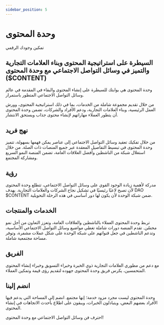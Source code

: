 ```yaml
---
sidebar_position: 5
---
```


# وحدة المحتوى

تمكين وجودك الرقمي

## السيطرة على استراتيجية المحتوى وبناء العلامات التجارية والتميز في وسائل التواصل الاجتماعي مع وحدة المحتوى ($CONTENT)

وحدة المحتوى هي بوابتك للسيطرة على إنشاء المحتوى والبقاء في المقدمة في عالم وسائل التواصل الاجتماعي المتطور باستمرار.

من خلال تقديم مجموعة شاملة من الخدمات، بما في ذلك استراتيجية المحتوى، وورش العمل الرئيسية، وبناء العلامات التجارية، ودعم الأفراد والشركات، تضمن وحدة المحتوى أن يتطور العملاء مهاراتهم لإنشاء محتوى جذاب ويستحق الانتشار.

## نهج فريد

من خلال تفكيك تعقيد وسائل التواصل الاجتماعي إلى عناصر يمكن فهمها بسهولة، تتميز وحدة المحتوى في تبسيط التفاصيل المعقدة عبر جميع المنصات ذات الصلة.
من خلال استغلال شبكة من الناشطين وأفضل العلاقات العامة، تضمن المنصة النمو السريع ومشاركة المجتمع.

## رؤية

مدركة لأهمية زيادة الوجود القوي على وسائل التواصل الاجتماعي، تتطلع وحدة المحتوى لأن تصبح لاعبًا رئيسيًا في تشكيل نجاح الشركات والعلامات التجارية. يهدف DAO $CONTENT ضمن شبكة الوحدة لأن يكون لها دور أساسي في هذه الرحلة التحويلية.

## الخدمات والمنتجات

تربط وحدة المحتوى العملاء بالناشطين والعلاقات العامة، وتعزز التعاون من أجل نمو محسّن.
تقدم المنصة دورات شاملة تغطي مواضيع وسائل التواصل الاجتماعي الأساسية، وتدعم الناشطين في جعل قنواتهم على شبكة الوحدة على شكل عملات مشفرة، وتوفر مساحة مجتمعية شاملة.

## الفريق

مع دعم من مطوري العلامات التجارية ذوي الخبرة وخبراء التسويق وخبراء إنشاء المحتوى المتحمسين، يكرس فريق وحدة المحتوى جهوده لتقديم رؤى قيمة وتمكين العملاء.

## انضم إلينا

وحدة المحتوى ليست مجرد مزود خدمة؛ إنها مجتمع. انضم إلى المساحة التي يدعم فيها الأفراد بعضهم البعض، ويتبادلون الخبرات، ويبقون على اطلاع بأحدث الاتجاهات في إنشاء المحتوى.

احترف فن وسائل التواصل الاجتماعي مع وحدة المحتوى!
